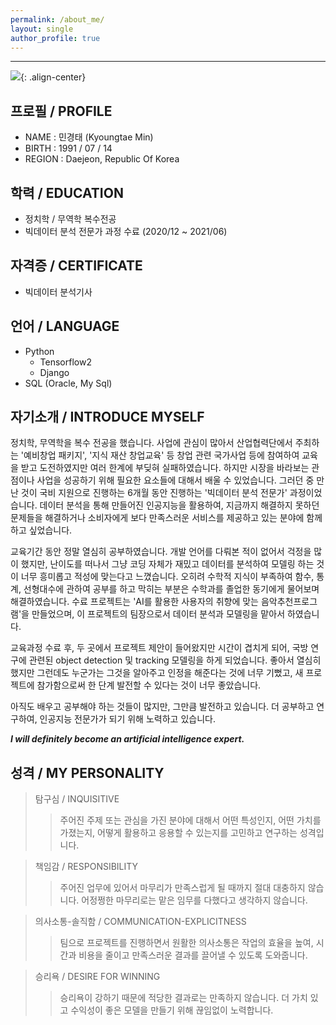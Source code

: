 ```yaml
---
permalink: /about_me/
layout: single
author_profile: true
---
```



-----
![]({{site.baseurl}}/assets/images/profile.jpg){: .align-center}


**프로필 / PROFILE**
-----
- NAME : 민경태 (Kyoungtae Min)
- BIRTH : 1991 / 07 / 14
- REGION : Daejeon, Republic Of Korea


**학력 / EDUCATION**
-----
- 정치학 / 무역학 복수전공
- 빅데이터 분석 전문가 과정 수료 (2020/12 ~ 2021/06)


**자격증 / CERTIFICATE**
-----
- 빅데이터 분석기사


**언어 / LANGUAGE**
-----
- Python
  - Tensorflow2
  - Django
- SQL (Oracle, My Sql)


**자기소개 / INTRODUCE MYSELF**
-----
정치학, 무역학을 복수 전공을 했습니다. 사업에 관심이 많아서 산업협력단에서 주최하는 '예비창업 패키지', '지식 재산 창업교육' 등 창업 관련 국가사업 등에 참여하여 교육을 받고 도전하였지만 여러 한계에 부딪혀 실패하였습니다. 하지만 시장을 바라보는 관점이나 사업을 성공하기 위해 필요한 요소들에 대해서 배울 수 있었습니다. 그러던 중 만난 것이 국비 지원으로 진행하는 6개월 동안 진행하는 '빅데이터 분석 전문가' 과정이었습니다. 데이터 분석을 통해 만들어진 인공지능을 활용하여, 지금까지 해결하지 못하던 문제들을 해결하거나 소비자에게 보다 만족스러운 서비스를 제공하고 있는 분야에 함께하고 싶었습니다.

교육기간 동안 정말 열심히 공부하였습니다. 개발 언어를 다뤄본 적이 없어서 걱정을 많이 했지만, 난이도를 떠나서 그냥 코딩 자체가 재밌고 데이터를 분석하여 모델링 하는 것이 너무 흥미롭고 적성에 맞는다고 느꼈습니다. 오히려 수학적 지식이 부족하여 함수, 통계, 선형대수에 관하여 공부를 하고 막히는 부분은 수학과를 졸업한 동기에게 물어보며 해결하였습니다. 수료 프로젝트는 'AI를 활용한 사용자의 취향에 맞는 음악추천프로그램'을 만들었으며, 이 프로젝트의 팀장으로서 데이터 분석과 모델링을 맡아서 하였습니다.

교육과정 수료 후, 두 곳에서 프로젝트 제안이 들어왔지만 시간이 겹치게 되어, 국방 연구에 관련된 object detection 및 tracking 모델링을 하게 되었습니다. 좋아서 열심히 했지만 그런데도 누군가는 그것을 알아주고 인정을 해준다는 것에 너무 기뻤고, 새 프로젝트에 참가함으로써 한 단계 발전할 수 있다는 것이 너무 좋았습니다.

아직도 배우고 공부해야 하는 것들이 많지만, 그만큼 발전하고 있습니다. 더 공부하고 연구하여, 인공지능 전문가가 되기 위해 노력하고 있습니다.

***I will definitely become an artificial intelligence expert.***


**성격 / MY PERSONALITY**
-----
> 탐구심 / INQUISITIVE
>> 주어진 주제 또는 관심을 가진 분야에 대해서 어떤 특성인지, 어떤 가치를 가졌는지, 어떻게 활용하고 응용할 수 있는지를 고민하고 연구하는 성격입니다.

> 책임감 / RESPONSIBILITY
>> 주어진 업무에 있어서 마무리가 만족스럽게 될 때까지 절대 대충하지 않습니다. 어정쩡한 마무리로는 맡은 임무를 다했다고 생각하지 않습니다.

> 의사소통-솔직함 / COMMUNICATION-EXPLICITNESS
>> 팀으로 프로젝트를 진행하면서 원활한 의사소통은 작업의 효율을 높여, 시간과 비용을 줄이고 만족스러운 결과를 끌어낼 수 있도록 도와줍니다.

> 승리욕 / DESIRE FOR WINNING
>> 승리욕이 강하기 때문에 적당한 결과로는 만족하지 않습니다. 더 가치 있고 수익성이 좋은 모델을 만들기 위해 끊임없이 노력합니다.